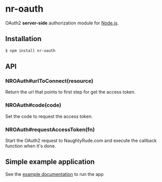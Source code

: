 # nr-oauth

OAuth2 **server-side** authorization module for
[Node.js](http://www.nodejs.org).

## Installation

```bash
$ npm install nr-oauth
```

## API

### NROAuth#urlToConnect(resource)

Return the url that points to first step for get the access token.

### NROAuth#code(code)

Set the code to request the access token.

### NROAuth#requestAccessToken(fn)

Start the OAuth2 request to NaughtyRude.com and execute the callback function when it's done.

## Simple example application

See the [example documentation](./example/Readme.md) to run the app